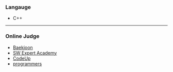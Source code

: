 ### Langauge
* C++   
* * *
### Online Judge
* [Baekjoon](https://www.acmicpc.net/)   
* [SW Expert Academy](https://swexpertacademy.com/main/main.do)   
* [CodeUp](https://codeup.kr/index.php)   
* [programmers](https://programmers.co.kr/)
